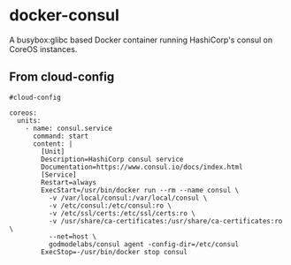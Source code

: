 # docker-consul
A busybox:glibc based Docker container running HashiCorp's consul on CoreOS instances.

## From cloud-config
```
#cloud-config

coreos:
  units:
    - name: consul.service
      command: start
      content: |
        [Unit]
        Description=HashiCorp consul service
        Documentation=https://www.consul.io/docs/index.html
        [Service]
        Restart=always
        ExecStart=/usr/bin/docker run --rm --name consul \ 
          -v /var/local/consul:/var/local/consul \
          -v /etc/consul:/etc/consul:ro \
          -v /etc/ssl/certs:/etc/ssl/certs:ro \
          -v /usr/share/ca-certificates:/usr/share/ca-certificates:ro \
          --net=host \
          godmodelabs/consul agent -config-dir=/etc/consul
        ExecStop=-/usr/bin/docker stop consul
```
